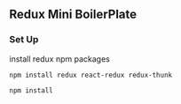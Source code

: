 ## Redux Mini BoilerPlate

### Set Up

install redux npm packages

`npm install redux react-redux redux-thunk`

```
npm install
```
